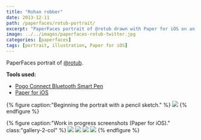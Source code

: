 ```yaml
---
title: "Rohan robber"
date: 2013-12-11
path: /paperfaces/rotub-portrait/
excerpt: "PaperFaces portrait of @rotub drawn with Paper for iOS on an iPad."
image: ../../images/paperfaces-rotub-twitter.jpg
categories: [paperfaces]
tags: [portrait, illustration, Paper for iOS]
---
```


PaperFaces portrait of <a href="https://twitter.com/rotub">@rotub</a>.

**Tools used:**

- [Pogo Connect Bluetooth Smart Pen](https://www.amazon.com/gp/product/B009K448L4/ref=as_li_ss_tl?ie=UTF8&camp=1789&creative=390957&creativeASIN=B009K448L4&linkCode=as2&tag=mademist-20)
- [Paper for iOS](https://paper.bywetransfer.com/)

{% figure caption:"Beginning the portrait with a pencil sketch." %}
[![](../../images/paperfaces-rotub-process-1-750.jpg)](../../images/paperfaces-rotub-process-1-lg.jpg)
{% endfigure %}

{% figure caption:"Work in progress screenshots (Paper for iOS)." class:"gallery-2-col" %}
[![](../../images/paperfaces-rotub-process-2-600.jpg)](../../images/paperfaces-rotub-process-2-lg.jpg)
[![](../../images/paperfaces-rotub-process-3-600.jpg)](../../images/paperfaces-rotub-process-3-lg.jpg)
[![](../../images/paperfaces-rotub-process-4-600.jpg)](../../images/paperfaces-rotub-process-4-lg.jpg)
[![](../../images/paperfaces-rotub-process-5-600.jpg)](../../images/paperfaces-rotub-process-5-lg.jpg)
{% endfigure %}
